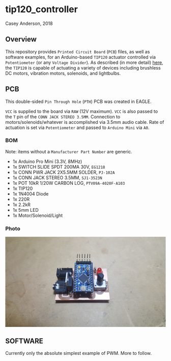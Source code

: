 # tip120_controller
Casey Anderson, 2018


## Overview

This repository provides `Printed Circuit Board` (`PCB`) files, as well as software examples, for an Arduino-based `TIP120` actuator controlled via `Potentiometer` (or any `Voltage Divider`). As described (in more detail) [here](http://bildr.org/2011/03/high-power-control-with-arduino-and-tip120/), the `TIP120` is capable of actuating a variety of devices including brushless DC motors, vibration motors, solenoids, and lightbulbs.


## PCB

This double-sided `Pin Through Hole` (`PTH`) PCB was created in EAGLE.

`VCC` is supplied to the board via `RAW` (12V maximum). `VCC` is also passed to the `T` pin of the `CONN JACK STEREO 3.5MM`. Connection to motors/solenoids/whatever is accomplished via 3.5mm audio cable. Rate of actuation is set via `Potentiometer` and passed to `Arduino Mini` via `A0`.

### BOM

Note: items without a `Manufacturer Part Number` are generic.

* 1x Arduino Pro Mini (3.3V, 8MHz)
* 1x SWITCH SLIDE SPDT 200MA 30V, `EG1218`
* 1x CONN PWR JACK 2X5.5MM SOLDER, `PJ-102A`
* 1x CONN JACK STEREO 3.5MM, `SJ1-3523N`
* 1x POT 10kR 1/20W CARBON LOG, `PTV09A-4020F-A103`
* 1x TIP120
* 1x 1N4004 Diode
* 1x 220R
* 1x 2.2kR
* 1x 5mm LED
* 1x Motor/Solenoid/Light

### Photo

![](/images/pcb_angle.jpg)


## SOFTWARE

Currently only the absolute simplest example of PWM. More to follow.
